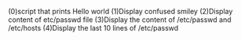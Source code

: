 (0)script that prints Hello world
(1)Display confused smiley
(2)Display content of etc/passwd file
(3)Display the content of /etc/passwd and /etc/hosts
(4)Display the last 10 lines of /etc/passwd
